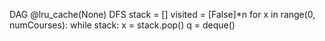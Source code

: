 DAG
@lru_cache(None)
DFS
stack = []
visited = [False]*n
for x in range(0, numCourses):
  while stack:
    x = stack.pop()
q = deque()

